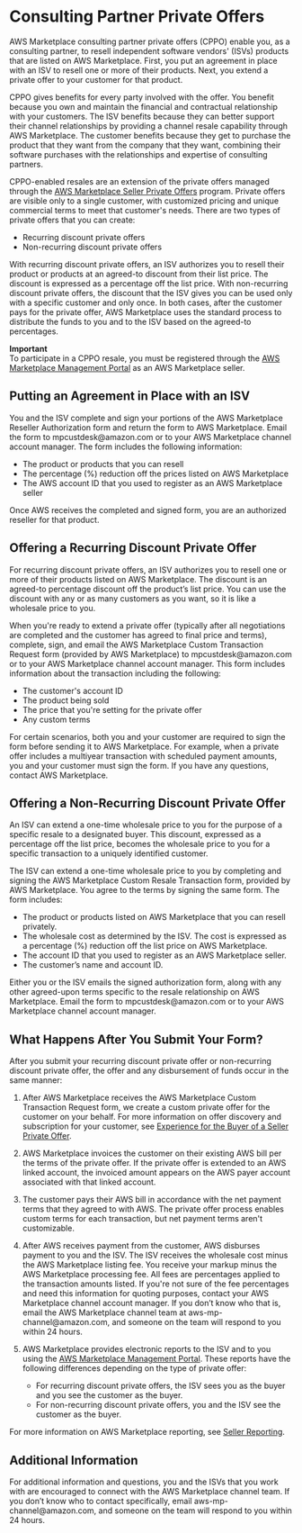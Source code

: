 # Consulting Partner Private Offers<a name="consulting-partner-offers"></a>

AWS Marketplace consulting partner private offers \(CPPO\) enable you, as a consulting partner, to resell independent software vendors' \(ISVs\) products that are listed on AWS Marketplace\. First, you put an agreement in place with an ISV to resell one or more of their products\. Next, you extend a private offer to your customer for that product\.

CPPO gives benefits for every party involved with the offer\. You benefit because you own and maintain the financial and contractual relationship with your customers\. The ISV benefits because they can better support their channel relationships by providing a channel resale capability through AWS Marketplace\. The customer benefits because they get to purchase the product that they want from the company that they want, combining their software purchases with the relationships and expertise of consulting partners\.

CPPO\-enabled resales are an extension of the private offers managed through the [AWS Marketplace Seller Private Offers](https://docs.aws.amazon.com/marketplace/latest/userguide/private-offers.html) program\. Private offers are visible only to a single customer, with customized pricing and unique commercial terms to meet that customer's needs\. There are two types of private offers that you can create:
+ Recurring discount private offers
+ Non\-recurring discount private offers

With recurring discount private offers, an ISV authorizes you to resell their product or products at an agreed\-to discount from their list price\. The discount is expressed as a percentage off the list price\. With non\-recurring discount private offers, the discount that the ISV gives you can be used only with a specific customer and only once\. In both cases, after the customer pays for the private offer, AWS Marketplace uses the standard process to distribute the funds to you and to the ISV based on the agreed\-to percentages\.

**Important**  
To participate in a CPPO resale, you must be registered through the [AWS Marketplace Management Portal](https://aws.amazon.com/marketplace/management) as an AWS Marketplace seller\.

## Putting an Agreement in Place with an ISV<a name="consulting-partner-isv-agreement"></a>

You and the ISV complete and sign your portions of the AWS Marketplace Reseller Authorization form and return the form to AWS Marketplace\. Email the form to mpcustdesk@amazon\.com or to your AWS Marketplace channel account manager\. The form includes the following information:
+ The product or products that you can resell
+ The percentage \(%\) reduction off the prices listed on AWS Marketplace
+ The AWS account ID that you used to register as an AWS Marketplace seller

Once AWS receives the completed and signed form, you are an authorized reseller for that product\.

## Offering a Recurring Discount Private Offer<a name="consulting-partner-recurring-discount"></a>

For recurring discount private offers, an ISV authorizes you to resell one or more of their products listed on AWS Marketplace\. The discount is an agreed\-to percentage discount off the product’s list price\. You can use the discount with any or as many customers as you want, so it is like a wholesale price to you\.

When you're ready to extend a private offer \(typically after all negotiations are completed and the customer has agreed to final price and terms\), complete, sign, and email the AWS Marketplace Custom Transaction Request form \(provided by AWS Marketplace\) to mpcustdesk@amazon\.com or to your AWS Marketplace channel account manager\. This form includes information about the transaction including the following:
+ The customer's account ID
+ The product being sold
+ The price that you're setting for the private offer
+ Any custom terms

For certain scenarios, both you and your customer are required to sign the form before sending it to AWS Marketplace\. For example, when a private offer includes a multiyear transaction with scheduled payment amounts, you and your customer must sign the form\. If you have any questions, contact AWS Marketplace\.

## Offering a Non\-Recurring Discount Private Offer<a name="consulting-partner-non-recurring-discount"></a>

An ISV can extend a one\-time wholesale price to you for the purpose of a specific resale to a designated buyer\. This discount, expressed as a percentage off the list price, becomes the wholesale price to you for a specific transaction to a uniquely identified customer\.

The ISV can extend a one\-time wholesale price to you by completing and signing the AWS Marketplace Custom Resale Transaction form, provided by AWS Marketplace\. You agree to the terms by signing the same form\. The form includes:
+ The product or products listed on AWS Marketplace that you can resell privately\.
+ The wholesale cost as determined by the ISV\. The cost is expressed as a percentage \(%\) reduction off the list price on AWS Marketplace\.
+ The account ID that you used to register as an AWS Marketplace seller\.
+ The customer’s name and account ID\.

Either you or the ISV emails the signed authorization form, along with any other agreed\-upon terms specific to the resale relationship on AWS Marketplace\. Email the form to mpcustdesk@amazon\.com or to your AWS Marketplace channel account manager\.

## What Happens After You Submit Your Form?<a name="consulting-partner-after-submitting-form"></a>

After you submit your recurring discount private offer or non\-recurring discount private offer, the offer and any disbursement of funds occur in the same manner:

1. After AWS Marketplace receives the AWS Marketplace Custom Transaction Request form, we create a custom private offer for the customer on your behalf\. For more information on offer discovery and subscription for your customer, see [Experience for the Buyer of a Seller Private Offer](https://docs.aws.amazon.com/marketplace/latest/userguide/private-offers.html#experience-for-the-buyer-of-a-seller-private-offer)\.

1. AWS Marketplace invoices the customer on their existing AWS bill per the terms of the private offer\. If the private offer is extended to an AWS linked account, the invoiced amount appears on the AWS payer account associated with that linked account\.

1. The customer pays their AWS bill in accordance with the net payment terms that they agreed to with AWS\. The private offer process enables custom terms for each transaction, but net payment terms aren't customizable\. 

1. After AWS receives payment from the customer, AWS disburses payment to you and the ISV\. The ISV receives the wholesale cost minus the AWS Marketplace listing fee\. You receive your markup minus the AWS Marketplace processing fee\. All fees are percentages applied to the transaction amounts listed\. If you're not sure of the fee percentages and need this information for quoting purposes, contact your AWS Marketplace channel account manager\. If you don’t know who that is, email the AWS Marketplace channel team at aws\-mp\-channel@amazon\.com, and someone on the team will respond to you within 24 hours\. 

1. AWS Marketplace provides electronic reports to the ISV and to you using the [AWS Marketplace Management Portal](https://aws.amazon.com/marketplace/management)\. These reports have the following differences depending on the type of private offer:
   + For recurring discount private offers, the ISV sees you as the buyer and you see the customer as the buyer\.
   + For non\-recurring discount private offers, you and the ISV see the customer as the buyer\.

For more information on AWS Marketplace reporting, see [Seller Reporting](https://docs.aws.amazon.com/marketplace/latest/userguide/Reporting.html)\.

## Additional Information<a name="consulting-partner-additional-information"></a>

For additional information and questions, you and the ISVs that you work with are encouraged to connect with the AWS Marketplace channel team\. If you don’t know who to contact specifically, email aws\-mp\-channel@amazon\.com, and someone on the team will respond to you within 24 hours\.